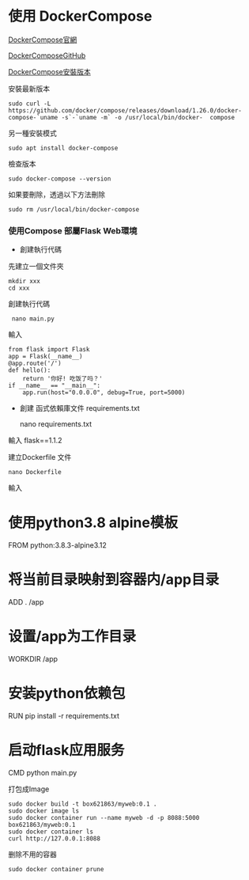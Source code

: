 # 使用 DockerCompose


[DockerCompose官網](https://docs.docker.com/compose/)

[DockerComposeGitHub](https://github.com/docker/compose)

[DockerCompose安裝版本](https://github.com/docker/compose/releases)

安裝最新版本

    sudo curl -L https://github.com/docker/compose/releases/download/1.26.0/docker-compose-`uname -s`-`uname -m` -o /usr/local/bin/docker-  compose

另一種安裝模式

    sudo apt install docker-compose

檢查版本

    sudo docker-compose --version

如果要刪除，透過以下方法刪除

    sudo rm /usr/local/bin/docker-compose    


### 使用Compose 部屬Flask Web環境

- 創建執行代碼

先建立一個文件夾
  
    mkdir xxx
    cd xxx
   
創建執行代碼

     nano main.py

   
輸入    

    from flask import Flask
    app = Flask(__name__)
    @app.route('/')
    def hello():
        return '你好! 吃饭了吗？'
    if __name__ == "__main__":
        app.run(host="0.0.0.0", debug=True, port=5000)    
        
 - 創建 函式依賴庫文件 requirements.txt       
        
      nano requirements.txt
      
輸入
   flask==1.1.2
   
   
建立Dockerfile 文件

    nano Dockerfile
    
輸入

# 使用python3.8 alpine模板
FROM python:3.8.3-alpine3.12
# 将当前目录映射到容器内/app目录
ADD . /app
# 设置/app为工作目录
WORKDIR /app
# 安装python依赖包
RUN pip install -r requirements.txt
# 启动flask应用服务
CMD python main.py   

打包成Image

    sudo docker build -t box621863/myweb:0.1 .
    sudo docker image ls
    sudo docker container run --name myweb -d -p 8088:5000 box621863/myweb:0.1
    sudo docker container ls
    curl http://127.0.0.1:8088

删除不用的容器

    sudo docker container prune
